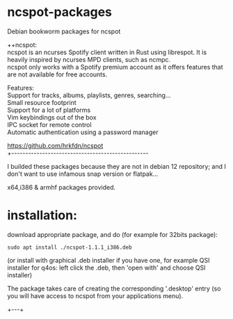 # ncspot-packages
Debian bookworm packages for ncspot  
  
++ncspot:  
ncspot is an ncurses Spotify client written in Rust using librespot. It is heavily inspired by ncurses MPD clients, such as ncmpc.  
ncspot only works with a Spotify premium account as it offers features that are not available for free accounts.  
  
Features:  
Support for tracks, albums, playlists, genres, searching...  
Small resource footprint  
Support for a lot of platforms  
Vim keybindings out of the box  
IPC socket for remote control  
Automatic authentication using a password manager  
  
https://github.com/hrkfdn/ncspot  
+-------------------------------------------------  
  
I builded these packages because they are not in debian 12 repository; and I don't want to use infamous snap version or flatpak... 

x64,i386 & armhf packages provided.  
  
# installation:  
  
download appropriate package, and do (for example for 32bits package):  
  
```
sudo apt install ./ncspot-1.1.1_i386.deb
```
(or install with graphical .deb installer if you have one, for example QSI installer for q4os: left click the .deb, then 'open with' and choose QSI installer)  
  
The package takes care of creating the corresponding '.desktop' entry (so you will have access to ncspot from your applications menu).  
  
+---+  

